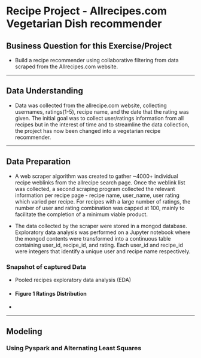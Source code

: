 # Recipe Project - Allrecipes.com Vegetarian Dish recommender
## Business Question for this Exercise/Project
* Build a recipe recommender using collaborative filtering from data scraped from the Allrecipes.com website.

---
## Data Understanding
* Data was collected from the allrecipe.com website, collecting usernames, ratings(1-5), recipe name, and the date that the rating was given.  The initial goal was to collect user/ratings information from all recipes but in the interest of time and to streamline the data collection, the project has now been changed into a vegetarian recipe recommender.  
---
## Data Preparation
* A web scraper algorithm was created to gather ~4000+ individual recipe weblinks from the allrecipe search page.  Once the weblink list was collected, a second scraping program collected the relevant information per recipe page - recipe name, user_name, user rating which varied per recipe.  For recipes with a large number of ratings, the number of user and rating combination was capped at 100, mainly to facilitate the completion of a minimum viable product.  

* The data collected by the scraper were stored in a mongod database.  Exploratory data analysis was performed on a Jupyter notebook where the mongod contents were transformed into a continuous table containing user_id, recipe_id, and rating.  Each user_id and recipe_id were integers that identify a unique user and recipe name respectively.

### Snapshot of captured Data

* Pooled recipes exploratory data analysis (EDA)

* #### Figure 1 Ratings Distribution
*



---
## Modeling
### Using Pyspark and Alternating Least Squares
